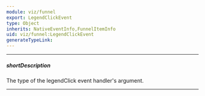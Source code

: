 ```yaml
---
module: viz/funnel
export: LegendClickEvent
type: Object
inherits: NativeEventInfo,FunnelItemInfo
uid: viz/funnel:LegendClickEvent
generateTypeLink: 
---
```

---
##### shortDescription
The type of the legendClick event handler's argument.

---
<!-- Description goes here -->